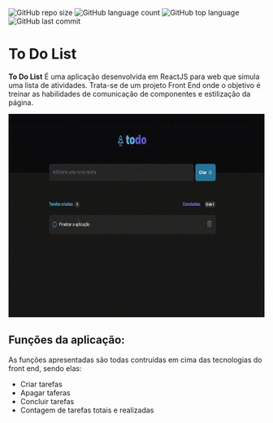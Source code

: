 ![GitHub repo size](https://img.shields.io/github/repo-size/LucasHARosa/To_Do_List)
![GitHub language count](https://img.shields.io/github/languages/count/LucasHARosa/To_Do_List)
![GitHub top language](https://img.shields.io/github/languages/top/LucasHARosa/To_Do_List)
![GitHub last commit](https://img.shields.io/github/last-commit/LucasHARosa/To_Do_List)

# To Do List

<strong>To Do List</strong> É uma aplicação desenvolvida em ReactJS para web que simula uma lista de atividades. Trata-se de um projeto Front End onde o objetivo é treinar as habilidades de comunicação de componentes e estilização da página. 
<p align="center">
    <img height="400" src="./imagens/Todolist.gif" alt="">
</p>

<h2 > <strong>Funções da aplicação:</strong> </h2>
As funções apresentadas são todas contruídas em cima das tecnologias do front end, sendo elas:

<ul>
    <li>Criar tarefas</li>
    <li>Apagar taferas</li>
    <li>Concluir tarefas</li>
    <li>Contagem de tarefas totais e realizadas</li>
</ul> 